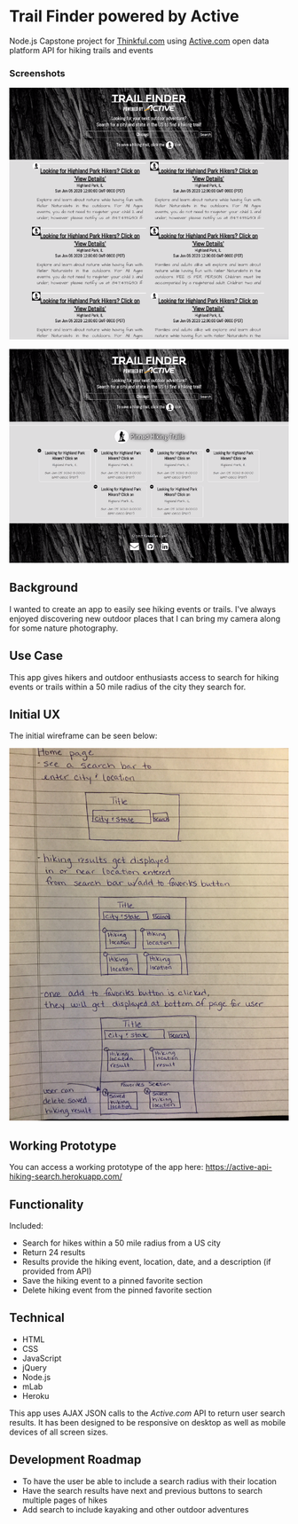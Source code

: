 # Trail Finder powered by Active
Node.js Capstone project for [Thinkful.com](www.thinkful.com) using [Active.com](http://developer.active.com/apis) open data platform API for hiking trails and events

### Screenshots
![home page with results](https://github.com/Kendallyn/active-api-hiking-search/blob/master/github-readme-img/home-page-with-results.png)


![home page with favorites](https://github.com/Kendallyn/active-api-hiking-search/blob/master/github-readme-img/home-page-with-favorites.png)


## Background

I wanted to create an app to easily see hiking events or trails. I've always enjoyed discovering new outdoor places that I can bring my camera along for some nature photography.

## Use Case

This app gives hikers and outdoor enthusiasts access to search for hiking events or trails within a 50 mile radius of the city they search for.

## Initial UX

The initial wireframe can be seen below:

![Initial Wireframes](https://github.com/Kendallyn/active-api-hiking-search/blob/master/github-readme-img/wireframe.jpg)

## Working Prototype

You can access a working prototype of the app here: https://active-api-hiking-search.herokuapp.com/

## Functionality

Included:
* Search for hikes within a 50 mile radius from a US city
* Return 24 results
* Results provide the hiking event, location, date, and a description (if provided from API)
* Save the hiking event to a pinned favorite section
* Delete hiking event from the pinned favorite section

## Technical

* HTML
* CSS
* JavaScript
* jQuery
* Node.js
* mLab
* Heroku

This app uses AJAX JSON calls to the *Active.com* API to return user search results. It has been designed to be responsive on desktop as well as mobile devices of all screen sizes.

## Development Roadmap

* To have the user be able to include a search radius with their location
* Have the search results have next and previous buttons to search multiple pages of hikes
* Add search to include kayaking and other outdoor adventures

